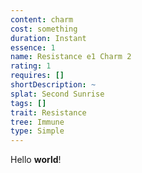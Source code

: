 ```yaml
---
content: charm
cost: something
duration: Instant
essence: 1
name: Resistance e1 Charm 2
rating: 1
requires: []
shortDescription: ~
splat: Second Sunrise
tags: []
trait: Resistance
tree: Immune
type: Simple
---
```


Hello **world**!
